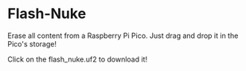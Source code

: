 # Flash-Nuke
Erase all content from a Raspberry Pi Pico. Just drag and drop it in the Pico's storage!

Click on the flash_nuke.uf2 to download it!
